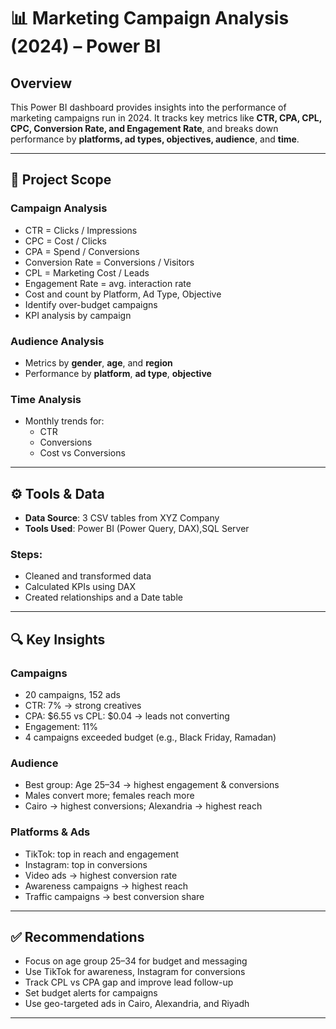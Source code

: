 # 📊 Marketing Campaign Analysis (2024) – Power BI

## Overview

This Power BI dashboard provides insights into the performance of marketing campaigns run in 2024. It tracks key metrics like **CTR, CPA, CPL, CPC, Conversion Rate, and Engagement Rate**, and breaks down performance by **platforms, ad types, objectives, audience**, and **time**.

---

## 📌 Project Scope

### Campaign Analysis
- CTR = Clicks / Impressions  
- CPC = Cost / Clicks  
- CPA = Spend / Conversions  
- Conversion Rate = Conversions / Visitors  
- CPL = Marketing Cost / Leads  
- Engagement Rate = avg. interaction rate  
- Cost and count by Platform, Ad Type, Objective  
- Identify over-budget campaigns  
- KPI analysis by campaign

### Audience Analysis
- Metrics by **gender**, **age**, and **region**
- Performance by **platform**, **ad type**, **objective**

### Time Analysis
- Monthly trends for:
  - CTR
  - Conversions
  - Cost vs Conversions

---

## ⚙️ Tools & Data

- **Data Source**: 3 CSV tables from XYZ Company
- **Tools Used**: Power BI (Power Query, DAX),SQL Server

### Steps:
- Cleaned and transformed data
- Calculated KPIs using DAX
- Created relationships and a Date table

---

## 🔍 Key Insights

### Campaigns
- 20 campaigns, 152 ads
- CTR: 7% → strong creatives
- CPA: $6.55 vs CPL: $0.04 → leads not converting
- Engagement: 11%
- 4 campaigns exceeded budget (e.g., Black Friday, Ramadan)

### Audience
- Best group: Age 25–34 → highest engagement & conversions
- Males convert more; females reach more
- Cairo → highest conversions; Alexandria → highest reach

### Platforms & Ads
- TikTok: top in reach and engagement  
- Instagram: top in conversions  
- Video ads → highest conversion rate  
- Awareness campaigns → highest reach  
- Traffic campaigns → best conversion share

---

## ✅ Recommendations

- Focus on age group 25–34 for budget and messaging
- Use TikTok for awareness, Instagram for conversions
- Track CPL vs CPA gap and improve lead follow-up
- Set budget alerts for campaigns
- Use geo-targeted ads in Cairo, Alexandria, and Riyadh

---

